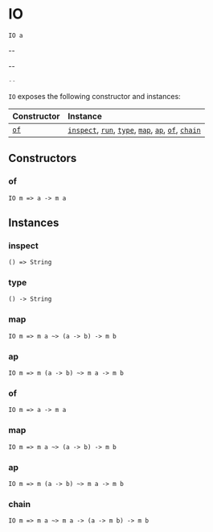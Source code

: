 # IO

`IO a`

--

--

```js
--
```

`IO` exposes the following constructor and instances:

| Constructor | Instance |
|:---|:---|
| [`of`](#of) | [`inspect`](#inspect), [`run`](#run), [`type`](#type), [`map`](#map), [`ap`](#ap), [`of`](#of), [`chain`](#chain) |

## Constructors

### of

`IO m => a -> m a`

## Instances

### inspect

`() => String`

### type

`() -> String`

### map

`IO m => m a ~> (a -> b) -> m b`

### ap

`IO m => m (a -> b) ~> m a -> m b`

### of

`IO m => a -> m a`

### map

`IO m => m a ~> (a -> b) -> m b`

### ap

`IO m => m (a -> b) ~> m a -> m b`

### chain

`IO m => m a ~> m a -> (a -> m b) -> m b`
